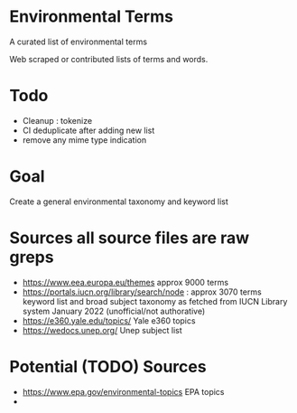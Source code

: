 # Environmental Terms

A curated list of environmental terms

Web scraped or contributed lists of terms and words. 

# Todo

- Cleanup : tokenize
- CI deduplicate after adding new list
- remove any mime type indication

# Goal

Create a general environmental taxonomy and keyword list

# Sources all source files are raw greps

- https://www.eea.europa.eu/themes  approx 9000 terms
- https://portals.iucn.org/library/search/node : approx 3070 terms keyword list and broad subject taxonomy as fetched from IUCN Library system January 2022 (unofficial/not authorative)
- https://e360.yale.edu/topics/ Yale e360 topics 
- https://wedocs.unep.org/ Unep subject list


# Potential (TODO) Sources

- https://www.epa.gov/environmental-topics EPA topics
- 
